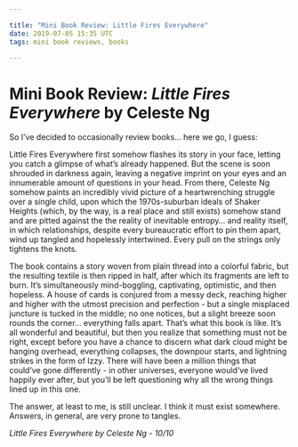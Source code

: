 ```yaml
---

title: "Mini Book Review: Little Fires Everywhere"
date: 2019-07-05 15:35 UTC
tags: mini book reviews, books

---
```


# Mini Book Review: *Little Fires Everywhere* by Celeste Ng

So I’ve decided to occasionally review books… here we go, I guess:

Little Fires Everywhere first somehow flashes its story in your face, letting you catch a glimpse of what’s already happened. But the scene is soon shrouded in darkness again, leaving a negative imprint on your eyes and an innumerable amount of questions in your head. From there, Celeste Ng somehow paints an incredibly vivid picture of a heartwrenching struggle over a single child, upon which the 1970s-suburban ideals of Shaker Heights (which, by the way, is a real place and still exists) somehow stand and are pitted against the the reality of inevitable entropy… and reality itself, in which relationships, despite every bureaucratic effort to pin them apart, wind up tangled and hopelessly intertwined. Every pull on the strings only tightens the knots.

The book contains a story woven from plain thread into a colorful fabric, but the resulting textile is then ripped in half, after which its fragments are left to burn. It’s simultaneously mind-boggling, captivating, optimistic, and then hopeless. A house of cards is conjured from a messy deck, reaching higher and higher with the utmost precision and perfection - but a single misplaced juncture is tucked in the middle; no one notices, but a slight breeze soon rounds the corner… everything falls apart. That’s what this book is like. It’s all wonderful and beautiful, but then you realize that something must not be right, except before you have a chance to discern what dark cloud might be hanging overhead, everything collapses, the downpour starts, and lightning strikes in the form of Izzy. There will have been a million things that could’ve gone differently - in other universes, everyone would’ve lived happily ever after, but you’ll be left questioning why all the wrong things lined up in this one.

The answer, at least to me, is still unclear. I think it must exist somewhere. Answers, in general, are very prone to tangles.

*Little Fires Everywhere by Celeste Ng - 10/10*
